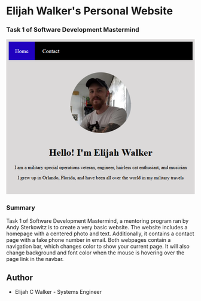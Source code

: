 # Elijah Walker's Personal Website

### Task 1 of Software Development Mastermind

![My Image](readme_snapshot.png)

### Summary

Task 1 of Software Development Mastermind, a mentoring program ran by Andy Sterkowitz is to create a very basic website. The website includes a homepage with a centered photo and text. Additionally, it contains a contact page with a fake phone number in email. Both webpages contain a navigation bar, which changes color to show your current page. It will also change background and font color when the mouse is hovering over the page link in the navbar.

## Author

* Elijah C Walker - Systems Engineer